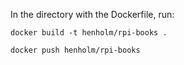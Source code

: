 In the directory with the Dockerfile, run:

`docker build -t henholm/rpi-books .`

`docker push henholm/rpi-books`